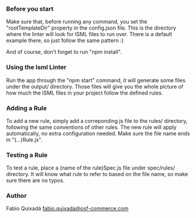 ### Before you start 
Make sure that, before running any command, you set the "rootTemplateDir" property in the config.json file. This is the directory where the linter will look for ISML files to run over. There is a default example there, so just follow the same pattern :)

And of course, don't forget to run "npm install".


### Using the Isml Linter
Run the app through the "npm start" command, it will generate some files under the output/ directory. Those files will give you the whole picture of how much the ISML files in your project follow the defined rules.


### Adding a Rule
To add a new rule, simply add a correponding js file to the rules/ directory, following the same conventions of other rules. The new rule will apply automatically, no extra configuration needed. Make sure the file name ends in "(...)Rule.js".


### Testing a Rule
To test a rule, place a (name of the rule)Spec.js file under spec/rules/ directory. It will know what rule to refer to based on the file name, so make sure there are no typos.


### Author
Fabio Quixadá <fabio.quixada@osf-commerce.com>
